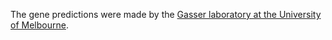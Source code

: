 [//]: # (Created by ./bin/manage_files.pl from ./species/Trichinella_pseudospiralis/ISS470PRJNA257433/Trichinella_pseudospiralis_ISS470PRJNA257433.annotation.html on Mon Jul  6 10:05:57 2020)
The gene predictions were made by the [Gasser laboratory at the University of Melbourne](http://www.gasserlab.org/).

